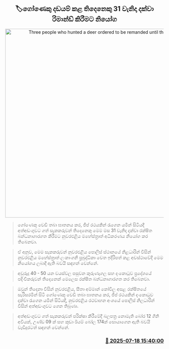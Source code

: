 <p align='center'><b><h2 align='center' title='Three people who hunted a deer ordered to be remanded until the 31st'>🏷ගෝණෙකු දඩයම් කළ තිදෙනෙකු 31 වැනිදා දක්වා රිමාන්ඩ් කිරීමට නියෝග</h2></b></p>
<p align='center'><img src='https://helakuru.sgp1.cdn.digitaloceanspaces.com/esana/images/lib/court-2.jpg' width='600' alt='Three people who hunted a deer ordered to be remanded until the 31st'></p>

> ගෝණෙකු වෙඩි තබා ඝාතනය කර, ජීප් රථයකින් රැගෙන යමින් සිටියදී අත්අඩංගුවට ගත් සැකකරුවන් තිදෙනෙකු මෙම මස 31 වැනිදා දක්වා රක්ෂිත බන්ධනාගාරගත කිරීමට නුවරඑළිය මහේස්ත්‍රාත් අධිකරණය නියෝග කර තිබෙනවා.

> ඒ අනුව, මෙම සැකකරුවන් නුවරඑළිය පොලිස් ස්ථානයේ නිළධාරින් විසින් නුවරඑළිය මහේස්ත්‍රාත් ලංකාංගනී ප්‍රබුද්ධිකා වෙත ඉදිරිපත් කළ අවස්ථාවේදී මෙම නියෝගය ලබාදී ඇති බවයි සඳහන් වෙන්නේ.

> අවුරුදු 40 - 50 යන වයස්වල පසුවන කුරුණෑගල සහ දංකොටුව ප්‍රදේශයේ පදිංචිකරුවන් තිදෙනෙක් මෙලෙස රක්ෂිත බන්ධනාගාරගත කර තිබෙනවා.

> ඔවුන් තිදෙනා විසින් නුවරඑළිය, සීතා අම්මාන් කෝවිල අසළ රක්ෂිතයේ සැරිසරමින් සිටි ගෝණෙකු වෙඩි තබා ඝාතනය කර, ජීප් රථයකින් දංකොටුව දක්වා රැගෙන යමින් සිටියදී, නුවරඑළිය රථවාහන අංශයේ පොලිස් නිලධාරින් විසින් අත්අඩංගුවට ගෙන තිබුණා.

> අත්අඩංගුවට ගත් සැකකරුවන් පරික්ෂා කිරීමේදී බලපත්‍ර නොමැති බෝර 12 ගිනි අවියක්, උණ්ඩ 09 ක් සහ කුඩා ඊයම් බෝල 174ක් සොයාගෙන ඇති බවයි වැඩිදුරටත් සඳහන් වෙන්නේ.



<h3 align='right'><a href='https://www.helakuru.lk/esana/p/111974/'>📅 2025-07-18 15:40:00</a></h3>
